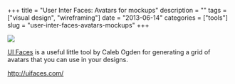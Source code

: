 +++
title = "User Inter Faces: Avatars for mockups"
description = ""
tags = ["visual design", "wireframing"]
date = "2013-06-14"
categories = ["tools"]
slug = "user-inter-faces-avatars-mockups"
+++


<div class="tool-screenshot mb1"><a href="http://uifaces.com/"><img id="bluga-thumbnail-2655" class="bluga-thumbnail custom" src="//konigi.com/media/bluga/
wt5227937545be2_custom.jpg"/></a></div><p><a href="http://uifaces.com/">UI Faces</a> is a useful little tool by Caleb Ogden for generating a grid of avatars that you can use in your designs.</p>

  
<p><a href="http://uifaces.com/">http://uifaces.com/</a></p>
      
